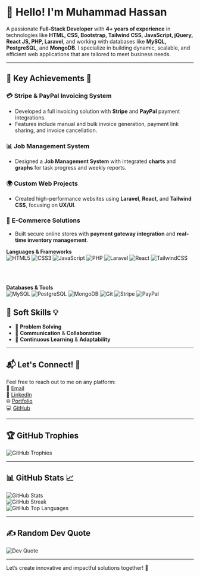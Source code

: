 # 👋 **Hello! I'm Muhammad Hassan**

A passionate **Full-Stack Developer** with **4+ years of experience** in technologies like **HTML, CSS, Bootstrap, Tailwind CSS, JavaScript, jQuery, React JS, PHP, Laravel**, and working with databases like **MySQL, PostgreSQL**, and **MongoDB**. I specialize in building dynamic, scalable, and efficient web applications that are tailored to meet business needs.

---

## 💼 **Key Achievements** 🚀

### 💳 **Stripe & PayPal Invoicing System**
- Developed a full invoicing solution with **Stripe** and **PayPal** payment integrations.  
- Features include manual and bulk invoice generation, payment link sharing, and invoice cancellation.

### 📊 **Job Management System**
- Designed a **Job Management System** with integrated **charts** and **graphs** for task progress and weekly reports.

### 🌍 **Custom Web Projects**
- Created high-performance websites using **Laravel**, **React**, and **Tailwind CSS**, focusing on **UX/UI**.

### 🛒 **E-Commerce Solutions**
- Built secure online stores with **payment gateway integration** and **real-time inventory management**.

<div align="left">
  <!-- First Row: Languages & Frameworks -->
  <b>Languages & Frameworks</b><br>
  <img src="https://img.shields.io/badge/HTML-%23E34F26.svg?style=flat-square&logo=html5&logoColor=white" alt="HTML5">
  <img src="https://img.shields.io/badge/CSS-%231572B6.svg?style=flat-square&logo=css3&logoColor=white" alt="CSS3">
  <img src="https://img.shields.io/badge/JavaScript-%23F7DF1E.svg?style=flat-square&logo=javascript&logoColor=black" alt="JavaScript">
  <img src="https://img.shields.io/badge/PHP-%23777BB4.svg?style=flat-square&logo=php&logoColor=white" alt="PHP">
  <img src="https://img.shields.io/badge/Laravel-%23FF2D20.svg?style=flat-square&logo=laravel&logoColor=white" alt="Laravel">
  <img src="https://img.shields.io/badge/React-%2361DAFB.svg?style=flat-square&logo=react&logoColor=black" alt="React">
  <img src="https://img.shields.io/badge/TailwindCSS-%2338B2AC.svg?style=flat-square&logo=tailwind-css&logoColor=white" alt="TailwindCSS">

  <br>   <br>

  <!-- Second Row: Databases & Tools -->
  <b>Databases & Tools</b><br>
  <img src="https://img.shields.io/badge/MySQL-%2300f.svg?style=flat-square&logo=mysql&logoColor=white" alt="MySQL">
  <img src="https://img.shields.io/badge/PostgreSQL-%23316192.svg?style=flat-square&logo=postgresql&logoColor=white" alt="PostgreSQL">
  <img src="https://img.shields.io/badge/MongoDB-%2347A248.svg?style=flat-square&logo=mongodb&logoColor=white" alt="MongoDB">
  <img src="https://img.shields.io/badge/Git-%23F05032.svg?style=flat-square&logo=git&logoColor=white" alt="Git">
  <img src="https://img.shields.io/badge/Stripe-%23E1EFFF.svg?style=flat-square&logo=stripe&logoColor=blue" alt="Stripe">
  <img src="https://img.shields.io/badge/PayPal-%230073CF.svg?style=flat-square&logo=paypal&logoColor=white" alt="PayPal">
</div>



## 🌟 **Soft Skills** 💡  
- 🤔 **Problem Solving**  
- 💬 **Communication** & **Collaboration**  
- 🔄 **Continuous Learning** & **Adaptability**  

---

## 📬 **Let's Connect!** 🤝  
Feel free to reach out to me on any platform:  
📧 [Email](mailto:hassan.codeflex@gmail.com)  
💼 [LinkedIn](https://www.linkedin.com/in/muhammad-hassan-104993302/)  
🌐 [Portfolio](http://hassan.codeflex.org)  
💻 [GitHub](https://github.com/MuhammadHassandeveloper)

---

## 🏆 **GitHub Trophies**  
![GitHub Trophies](https://github-profile-trophy.vercel.app/?username=MuhammadHassandeveloper&theme=radical&no-frame=false&no-bg=false&margin-w=4)

---

## 📊 **GitHub Stats** 📈  
![GitHub Stats](https://github-readme-stats.vercel.app/api?username=MuhammadHassandeveloper&theme=vue-dark&hide_border=false&include_all_commits=true&count_private=true)  
![GitHub Streak](https://github-readme-streak-stats.herokuapp.com/?user=MuhammadHassandeveloper&theme=vue-dark&hide_border=false)  
![GitHub Top Languages](https://github-readme-stats.vercel.app/api/top-langs/?username=MuhammadHassandeveloper&theme=vue-dark&hide_border=false&include_all_commits=true&count_private=true&layout=compact)

---

## ✍️ **Random Dev Quote**  
![Dev Quote](https://quotes-github-readme.vercel.app/api?type=horizontal&theme=radical)

---

Let’s create innovative and impactful solutions together! 🚀

